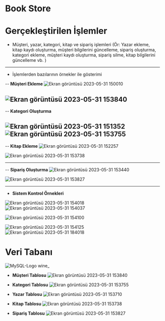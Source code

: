 # Book Store

# Gerçekleştirilen İşlemler
 - Müşteri, yazar, kategori, kitap ve sipariş işlemleri
(Ör: Yazar ekleme, kitap kaydı oluşturma, müşteri bilgilerini güncelleme, sipariş oluşturma, kategori ekleme, müşteri kaydı oluşturma, sipariş silme, kitap bilgilerini güncelleme vb. )

---
- İşlemlerden bazılarının örnekler ile gösterimi

-- **Müşteri Ekleme**
![Ekran görüntüsü 2023-05-31 150010](https://github.com/frknyr/frknyr/assets/122542046/8b68cbcc-3ff2-4494-9fb9-c2eacd99e01d)

![Ekran görüntüsü 2023-05-31 153840](https://github.com/frknyr/frknyr/assets/122542046/e4328696-7414-4e52-8552-f6d6e54a63b9)
--
-- **Kategori Oluşturma**

![Ekran görüntüsü 2023-05-31 151352](https://github.com/frknyr/frknyr/assets/122542046/57aecfe4-97ef-4abe-8889-e499037fa736)
![Ekran görüntüsü 2023-05-31 153755](https://github.com/frknyr/frknyr/assets/122542046/2faf063d-48c3-4642-b1cd-dd148a9aa3c3)
--
-- **Kitap Ekleme**
![Ekran görüntüsü 2023-05-31 152257](https://github.com/frknyr/frknyr/assets/122542046/59ff35a9-a225-4cb0-884a-fc0d2cfb7400)

![Ekran görüntüsü 2023-05-31 153738](https://github.com/frknyr/frknyr/assets/122542046/54e641bf-c027-4a95-94a2-44450f59c876)

---
--  **Sipariş Oluşturma**
![Ekran görüntüsü 2023-05-31 153440](https://github.com/frknyr/frknyr/assets/122542046/7baea705-ccca-4662-8fab-b22edd2613aa)

![Ekran görüntüsü 2023-05-31 153827](https://github.com/frknyr/frknyr/assets/122542046/24905032-577c-49e4-a858-503d526cae64)



------
- **Sistem Kontrol Örnekleri**

![Ekran görüntüsü 2023-05-31 154018](https://github.com/frknyr/frknyr/assets/122542046/b77037c4-895f-4a70-8115-03ba84bd554d)
![Ekran görüntüsü 2023-05-31 154037](https://github.com/frknyr/frknyr/assets/122542046/6cbfd32b-2266-49dc-920b-c8f968e066ce)

![Ekran görüntüsü 2023-05-31 154100](https://github.com/frknyr/frknyr/assets/122542046/895f6b9b-2134-4f2d-bd66-9463f037e8fe)

![Ekran görüntüsü 2023-05-31 154125](https://github.com/frknyr/frknyr/assets/122542046/8ae930c2-cfed-4b62-8130-8eaa41ae5b15)
![Ekran görüntüsü 2023-05-31 184018](https://github.com/frknyr/frknyr/assets/122542046/f76933fe-651d-49e6-8ccf-27bf71df7ce7)

# Veri Tabanı
![MySQL-Logo wine_](https://github.com/frknyr/frknyr/assets/122542046/4699c507-c439-4ae0-bdab-5aed292c15e0)

- **Müşteri Tablosu**
![Ekran görüntüsü 2023-05-31 153840](https://github.com/frknyr/frknyr/assets/122542046/e4328696-7414-4e52-8552-f6d6e54a63b9)

- **Kategori Tablosu**
![Ekran görüntüsü 2023-05-31 153755](https://github.com/frknyr/frknyr/assets/122542046/113675bb-3a21-40b4-a79a-8f5287bb444e)

- **Yazar Tablosu**
![Ekran görüntüsü 2023-05-31 153710](https://github.com/frknyr/frknyr/assets/122542046/8e250501-3ae6-449b-b8f7-c924bc450fe1)

- **Kitap Tablosu**
![Ekran görüntüsü 2023-05-31 153738](https://github.com/frknyr/frknyr/assets/122542046/54e641bf-c027-4a95-94a2-44450f59c876)

- **Sipariş Tablosu**
![Ekran görüntüsü 2023-05-31 153827](https://github.com/frknyr/frknyr/assets/122542046/24905032-577c-49e4-a858-503d526cae64)






 
